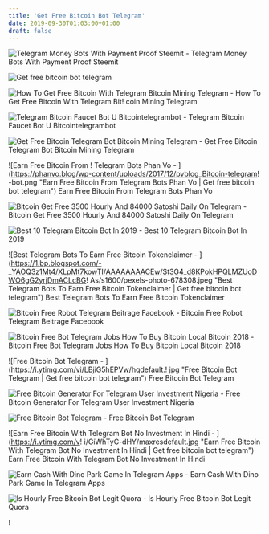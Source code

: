 ```yaml
---
title: 'Get Free Bitcoin Bot Telegram'
date: 2019-09-30T01:03:00+01:00
draft: false
---
```


![Telegram Money Bots With Payment Proof Steemit - ](https://steemitimages.com/DQmSvgGDyKtE59EsqMEtZqkvpnuSDBHhbmgedWdRxzPJdVd/cmb.jpg "Telegram Money Bots With Payment Proof Steemit | Get free bitcoin bot telegram") Telegram Money Bots With Payment Proof Steemit

![Get free bitcoin bot telegram](https://news.bitcoin.com/wp-content/uploads/2018/05/telegram-bots-1520x1024.jpg "Get free bitcoin bot telegram") 

![How To Get Free Bitcoin With Telegram Bitcoin Mining Telegram - ](https://4.bp.blogspot.com/-3tXV8Klp3-E/WzOI1E8tv7I/AAAAAAAADa4/BGyoL2vQbnEOVOEH2LkZyVW8essVb04cgCLcBGAs/s1600/How-To-Get-Free-Bitcoin-With%25C2%25A0Telegram2.jpg "How To Get Free Bitcoin With Telegram Bitcoin Mining Telegram | Get free bitcoin bot telegram") How To Get Free Bitcoin With Telegram Bit! coin Mining Telegram

![Telegram Bitcoin Faucet Bot U Bitcointelegrambot - ](https://external-preview.redd.it/6R5VAXz4ktd2w4bKwFWwGTsJL_PO4Q4pSvVFyILarHY.jpg?width=447&height=234.031413613&auto=webp&s=e09127d8fba6fe00fc6e2b3963b9d39638a559c2 "Telegram Bitcoin Faucet Bot U Bitcointelegrambot | Get free bitcoin bot telegram") Telegram Bitcoin Faucet Bot U Bitcointelegrambot

![Get Free Bitcoin Telegram Bot Bitcoin Mining Telegram - ](https://4.bp.blogspot.com/-gEzdVKdkFhM/Wxt_3VJ7M5I/AAAAAAAADVU/rOrGFEVhwwARXWpRJfFHkOku0-RCuKGxwCLcBGAs/s1600/get_free_bitcoin_telegram_bot.jpg "Get Free Bitcoin Telegram Bot Bitcoin Mining Telegram | Get free bitcoin bot telegram") Get Free Bitcoin Telegram Bot Bitcoin Mining Telegram

![Earn Free Bitcoin From !   Telegram Bots Phan Vo - ](https://phanvo.blog/wp-content/uploads/2017/12/pvblog_Bitcoin-telegram!   -bot.png "Earn Free Bitcoin From Telegram Bots Phan Vo | Get free bitcoin bot telegram") Earn Free Bitcoin From Telegram Bots Phan Vo

![Bitcoin Get Free 3500 Hourly And 84000 Satoshi Daily On Telegram - ](https://i.pinimg.com/originals/60/8a/99/608a990542f2455bf213d6933f73e5cc.png "Bitcoin Get Free 3500 Hourly And 84000 Satoshi Daily On Telegram | Get free bitcoin bot telegram") Bitcoin Get Free 3500 Hourly And 84000 Satoshi Daily On Telegram

![Best 10 Telegram Bitcoin Bot In 2019 - ](https://techwebsites.net/wp-content/uploads/2018/07/telegram-bitcoin-bot.png "Best 10 Telegram Bitcoin Bot In 2019 | Get free bitcoin bot telegram") Best 10 Telegram Bitcoin Bot In 2019

![Best Telegram Bots To Earn Free Bitcoin Tokenclaimer - ](https://1.bp.blogspot.com/-_YAOQ3z1Mt4/XLpMt7kowTI/AAAAAAAACEw/St3G4_d8KPokHPQLMZUoDWO6gG2yrjDmACLcBG!   As/s1600/pexels-photo-678308.jpeg "Best Telegram Bots To Earn Free Bitcoin Tokenclaimer | Get free bitcoin bot telegram") Best Telegram Bots To Earn Free Bitcoin Tokenclaimer

![Bitcoin Free Robot Telegram Beitrage Facebook - ](https://lookaside.fbsbx.com/lookaside/crawler/media/?media_id=840440722749204 "Bitcoin Free Robot Telegram Beitrage Facebook | Get free bitcoin bot telegram") Bitcoin Free Robot Telegram Beitrage Facebook

![Bitcoin Free Bot Telegram Jobs How To Buy Bitcoin Local Bitcoin 2018 - ](https://i.ytimg.com/vi/TFrrJqSvZu4/maxresdefault.jpg "Bitcoin Free Bot Telegram Jobs How To Buy Bitcoin Local Bitcoin 2018 | Get free bitcoin bot telegram") Bitcoin Free Bot Telegram Jobs How To Buy Bitcoin Local Bitcoin 2018

![Free Bitcoin Bot Telegram - ](https://i.ytimg.com/vi/LBjiG5hEPVw/hqdefault.!   jpg "Free Bitcoin Bot Telegram | Get free bitcoin bot telegram") Free Bitcoin Bot Telegram

![Free Bitcoin Generator For Telegram User Investment Nigeria - ](https://www.nairaland.com/attachments/4514109_telecoin_jpegac946d78d9c09ef9cd48036f4a2d07f5 "Free Bitcoin Generator For Telegram User Investment Nigeria | Get free bitcoin bot telegram") Free Bitcoin Generator For Telegram User Investment Nigeria

![Free Bitcoin Bot Telegram - ](https://3.bp.blogspot.com/-IQSSjkaeupo/WeHlx98X6EI/AAAAAAAACkM/DRRIbVS7Vt821YcKUD6UNqb3Wd18TsQxQCLcBGAs/s1600/How+To+Use-Play+High+Limit+Bot-Review+Investment+Plan+For+Telegram+%282%29.jpeg "Free Bitcoin Bot Telegram | Get free bitcoin bot telegram") Free Bitcoin Bot Telegram

![Earn Free Bitcoin With Telegram Bot No Investment In Hindi - ](https://i.ytimg.com/v!   i/GiWhTyC-dHY/maxresdefault.jpg "Earn Free Bitcoin With Telegram Bot No Investment In Hindi | Get free bitcoin bot telegram") Earn Free Bitcoin With Telegram Bot No Investment In Hindi

![Earn Cash With Dino Park Game In Telegram Apps - ](http://1.bp.blogspot.com/-hWPyrSgCqWg/WYB6Tv2QDII/AAAAAAAABjw/ffqLzuGOG6AkBy5Lj1wA2cCDALRgAIOZACK4BGAYYCw/s1600/dinostart.jpg "Earn Cash With Dino Park Game In Telegram Apps | Get free bitcoin bot telegram") Earn Cash With Dino Park Game In Telegram Apps

![Is Hourly Free Bitcoin Bot Legit Quora - ](https://qph.fs.quoracdn.net/main-qimg-bebdcae1f56656217a66027bda74aead "Is Hourly Free Bitcoin Bot Legit Quora | Get free bitcoin bot telegram") Is Hourly Free Bitcoin Bot Legit Quora

!